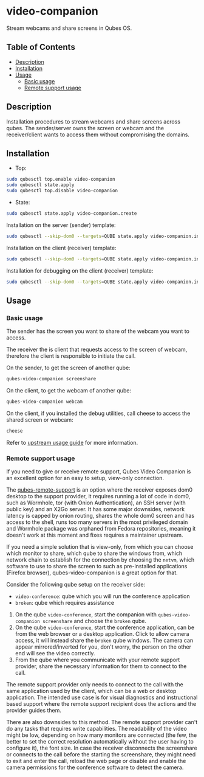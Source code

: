 # video-companion

Stream webcams and share screens in Qubes OS.

## Table of Contents

*   [Description](#description)
*   [Installation](#installation)
*   [Usage](#usage)
    *   [Basic usage](#basic-usage)
    *   [Remote support usage](#remote-support-usage)

## Description

Installation procedures to stream webcams and share screens across qubes. The
sender/server owns the screen or webcam and the receiver/client wants to
access them without compromising the domains.

## Installation

*   Top:

```sh
sudo qubesctl top.enable video-companion
sudo qubesctl state.apply
sudo qubesctl top.disable video-companion
```

*   State:

<!-- pkg:begin:post-install -->

```sh
sudo qubesctl state.apply video-companion.create
```

<!-- pkg:end:post-install -->

Installation on the server (sender) template:

```sh
sudo qubesctl --skip-dom0 --targets=QUBE state.apply video-companion.install-sender
```

Installation on the client (receiver) template:

```sh
sudo qubesctl --skip-dom0 --targets=QUBE state.apply video-companion.install-receiver
```

Installation for debugging on the client (receiver) template:

```sh
sudo qubesctl --skip-dom0 --targets=QUBE state.apply video-companion.install-receiver-debug
```

## Usage

### Basic usage

The sender has the screen you want to share of the webcam you want to access.

The receiver the is client that requests access to the screen of webcam,
therefore the client is responsible to initiate the call.

On the sender, to get the screen of another qube:

```sh
qubes-video-companion screenshare
```

On the client, to get the webcam of another qube:

```sh
qubes-video-companion webcam
```

On the client, if you installed the debug utilities, call cheese to access the
shared screen or webcam:

```sh
cheese
```

Refer to [upstream usage guide](https://github.com/QubesOS/video-companion?tab=readme-ov-file#usage)
for more information.

### Remote support usage

If you need to give or receive remote support, Qubes Video Companion is an
excellent option for an easy to setup, view-only connection.

The
[qubes-remote-support](https://github.com/QubesOS/qubes-remote-support/tree/main)
is an option where the receiver exposes dom0 desktop to the support
provider, it requires running a lot of code in dom0, such as Wormhole, tor
(with Onion Authentication), an SSH server (with public key) and an X2Go
server. It has some major downsides, network latency is capped by onion
routing, shares the whole dom0 screen and has access to the shell, runs too
many servers in the most privileged domain and Wormhole package was orphaned
from Fedora repositories, meaning it doesn't work at this moment and fixes
requires a maintainer upstream.

If you need a simple solution that is view-only, from which you can choose
which monitor to share, which qube to share the windows from, which network
chain to establish for the connection by choosing the `netvm`, which
software to use to share the screen to such as pre-installed applications
(Firefox browser), qubes-video-companion is a great option for that.

Consider the following qube setup on the receiver side:

*   `video-conference`: qube which you will run the conference application
*   `broken`: qube which requires assistance

1.  On the qube `video-conference`, start the companion with
    `qubes-video-companion screenshare` and choose the `broken` qube.
2.  On the qube `video-conference`, start the conference application, can be
    from the web browser or a desktop application. Click to allow camera
    access, it will instead share the `broken` qube windows. The camera can
    appear mirrored/inverted for you, don't worry, the person on the other end
    will see the video correctly.
3.  From the qube where you communicate with your remote support provider,
    share the necessary information for them to connect to the call.

The remote support provider only needs to connect to the call with the same
application used by the client, which can be a web or desktop application. The
intended use case is for visual diagnostics and instructional based support
where the remote support recipient does the actions and the provider guides
them.

There are also downsides to this method. The remote support provider can't do
any tasks that requires write capabilities. The readability of the video might
be low, depending on how many monitors are connected (the few, the better to
set the correct resolution automatically without the user having to configure
it), the font size. In case the receiver disconnects the screenshare or
connects to the call before the starting the screenshare, they might need to
exit and enter the call, reload the web page or disable and enable the camera
permissions for the conference software to detect the camera.
